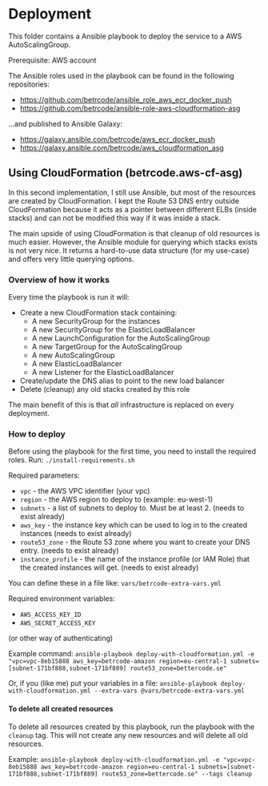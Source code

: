# Deployment

This folder contains a Ansible playbook to deploy the service
to a AWS AutoScalingGroup.

Prerequisite: AWS account

The Ansible roles used in the playbook can be found in the following repositories:
* https://github.com/betrcode/ansible_role_aws_ecr_docker_push
* https://github.com/betrcode/ansible-role-aws-cloudformation-asg

...and published to Ansible Galaxy:
* https://galaxy.ansible.com/betrcode/aws_ecr_docker_push
* https://galaxy.ansible.com/betrcode/aws_cloudformation_asg


## Using CloudFormation (betrcode.aws-cf-asg)

In this second implementation, I still use Ansible, but most of the resources are created by 
CloudFormation. I kept the Route 53 DNS entry outside CloudFormation because it acts as a pointer 
between different ELBs (inside stacks) and can not be modified this way if it was inside a stack.

The main upside of using CloudFormation is that cleanup of old resources is much easier.
However, the Ansible module for querying which stacks exists is not very nice. It returns a hard-to-use
data structure (for my use-case) and offers very little querying options. 

### Overview of how it works

Every time the playbook is run it will:

* Create a new CloudFormation stack containing:
    * A new SecurityGroup for the instances
    * A new SecurityGroup for the ElasticLoadBalancer
    * A new LaunchConfiguration for the AutoScalingGroup
    * A new TargetGroup for the AutoScalingGroup
    * A new AutoScalingGroup
    * A new ElasticLoadBalancer
    * A new Listener for the ElasticLoadBalancer
* Create/update the DNS alias to point to the new load balancer
* Delete (cleanup) any old stacks created by this role

The main benefit of this is that *all* infrastructure is replaced on every deployment.


### How to deploy

Before using the playbook for the first time, you need to install the required roles.
Run: `./install-requirements.sh`

Required parameters:

* `vpc` - the AWS VPC identifier (your vpc)
* `region` - the AWS region to deploy to (example: eu-west-1)
* `subnets` - a list of subnets to deploy to. Must be at least 2. (needs to exist already)
* `aws_key` - the instance key which can be used to log in to the created instances (needs to exist already)
* `route53_zone` - the Route 53 zone where you want to create your DNS entry. (needs to exist already)
* `instance_profile` - the name of the instance profile (or IAM Role) that the created instances will get. (needs to exist already)

You can define these in a file like: `vars/betrcode-extra-vars.yml`


Required environment variables:
* `AWS_ACCESS_KEY_ID`
* `AWS_SECRET_ACCESS_KEY`

(or other way of authenticating)

Example command: `ansible-playbook deploy-with-cloudformation.yml -e "vpc=vpc-8eb15888 aws_key=betrcode-amazon region=eu-central-1 subnets=[subnet-171bf888,subnet-171bf889] route53_zone=bettercode.se"`

Or, if you (like me) put your variables in a file:
`ansible-playbook deploy-with-cloudformation.yml --extra-vars @vars/betrcode-extra-vars.yml`


#### To delete all created resources

To delete all resources created by this playbook, 
run the playbook with the `cleanup` tag. This will not create
any new resources and will delete all old resources. 

Example: `ansible-playbook deploy-with-cloudformation.yml -e "vpc=vpc-8eb15888 aws_key=betrcode-amazon region=eu-central-1 subnets=[subnet-171bf888,subnet-171bf889] route53_zone=bettercode.se" --tags cleanup`
